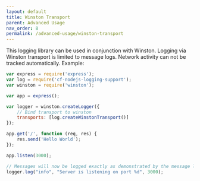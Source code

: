 ```yaml
---
layout: default
title: Winston Transport
parent: Advanced Usage
nav_order: 8
permalink: /advanced-usage/winston-transport
---
```


This logging library can be used in conjunction with Winston. 
Logging via Winston transport is limited to message logs. 
Network activity can not be tracked automatically. 
Example:
```js
var express = require('express');
var log = require('cf-nodejs-logging-support');
var winston = require('winston');

var app = express();

var logger = winston.createLogger({
    // Bind transport to winston
    transports: [log.createWinstonTransport()]
});

app.get('/', function (req, res) {
    res.send('Hello World');
});

app.listen(3000);

// Messages will now be logged exactly as demonstrated by the message logs paragraph
logger.log("info", "Server is listening on port %d", 3000);
```
